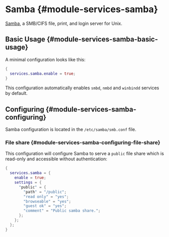# Samba {#module-services-samba}

[Samba](https://www.samba.org/), a SMB/CIFS file, print, and login server for Unix.

## Basic Usage {#module-services-samba-basic-usage}

A minimal configuration looks like this:

```nix
{
  services.samba.enable = true;
}
```

This configuration automatically enables `smbd`, `nmbd` and `winbindd` services by default.

## Configuring {#module-services-samba-configuring}

Samba configuration is located in the `/etc/samba/smb.conf` file.

### File share {#module-services-samba-configuring-file-share}

This configuration will configure Samba to serve a `public` file share
which is read-only and accessible without authentication:

```nix
{
  services.samba = {
    enable = true;
    settings = {
      "public" = {
        "path" = "/public";
        "read only" = "yes";
        "browseable" = "yes";
        "guest ok" = "yes";
        "comment" = "Public samba share.";
      };
    };
  };
}
```

